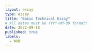 ```yaml
---
layout: essay
type: essay
title: "Basic Technical Essay"
# All dates must be YYYY-MM-DD format!
date: 2022-09-18
published: true
labels:
  - WOD
---
```


